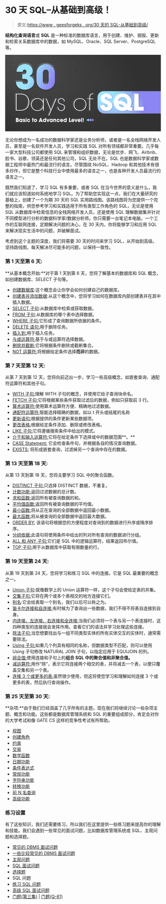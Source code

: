# 30 天 SQL–从基础到高级！

> 原文:[https://www . geesforgeks . org/30 天的 SQL-从基础到高级/](https://www.geeksforgeeks.org/30-days-of-sql-from-basic-to-advanced-level/)

**结构化查询语言**或 **SQL** 是一种标准的数据库语言，用于创建、维护、销毁、更新和检索关系数据库中的数据，如 MySQL、Oracle、SQL Server、PostgreSQL 等。

![30-Days-of-SQL-From-Basic-to-Advanced-Level](img/1ce8e235231912f8e59c01c072a50210.png)

无论你想成为一名成功的数据科学家还是业务分析师，或者是一名全栈网络开发人员，甚至是一名软件开发人员，学习和实践 SQL 对所有领域都非常重要。几乎每一家大型科技公司都使用 SQL 来管理和组织数据，无论是优步、网飞、Airbnb、脸书、谷歌、领英还是任何其他公司，SQL 无处不在。SQL 也是数据科学家或数据工程师中最热门和最流行的语言。尽管围绕 NoSQL、Hadoop 和其他技术有很多炒作，但它是整个科技行业中使用最多的语言之一，也是各种开发人员最流行的语言之一。

既然我们知道了，学习 SQL 有多重要，或者 SQL 在当今世界的意义是什么，我们就应该知道如何系统地学习 SQL。为了帮助您实现这一点，我们在大量研究的基础上，创建了一个为期 30 天的 SQL 实用路线图。该路线图将为您提供一个完整的指南，供您参考学习和实践适用于所有类型工作角色的 SQL，无论是使用 SQL 从数据库中检索信息的全栈网络开发人员，还是使用 SQL 理解数据集并针对不同模型进行分析的数据科学家/数据分析师。你只需要一台笔记本电脑，一个工作的互联网连接，定期解决问题的决心，在 30 天内，你将能够学习和应用 SQL 来解决现实生活中的问题，并破解面试。

考虑到这个主题的深度，我们将需要 30 天的时间来学习 SQL，从开始到高级。坚持路线图，每天解决尽可能多的问题，以保持一致性。

### **第 1 天至第 6 天:**

**从基本概念开始:**对于第 1 天到第 6 天，您将了解基本的数据库和 SQL 概念，如创建数据库、SELECT 子句等。

*   [创建数据库](https://www.geeksforgeeks.org/sql-create/):这个概念会让你学会如何创建自己的数据库。
*   [创建表并添加数据](https://www.geeksforgeeks.org/sql-create/):从这个概念中，您将学习如何在数据库内部创建表并在其中插入数据。
*   [SELECT 子句](https://www.geeksforgeeks.org/sql-select-query/):从数据库中检索或获取数据。
*   [FROM 子句](https://www.geeksforgeeks.org/sql-select-query/):从数据库的哪个表中选择数据。
*   [WHERE 子句:](https://www.geeksforgeeks.org/sql-where-clause/)它形成了查询数据所依据的条件。
*   [DELETE 语句:](https://www.geeksforgeeks.org/sql-delete-statement/)用于删除任务。
*   [插入到:](https://www.geeksforgeeks.org/sql-insert-statement/)用于插入任务。
*   [与或运算符:](https://www.geeksforgeeks.org/sql-and-and-or-operators/)基于与或运算符选择数据。
*   [删除并截断:](https://www.geeksforgeeks.org/sql-drop-truncate/)它将根据条件删除或截断集合。
*   [NOT 运算符:](https://www.geeksforgeeks.org/sql-not-operator/)将根据给定条件选择**而非**的数据。

### **第 7 天至第 12 天:**

从第 7 天到第 12 天，您将向前迈出一步，学习一些高级概念，如嵌套查询、通配符运算符和其他子句。

*   [WITH 子句:](https://www.geeksforgeeks.org/sql-with-clause/)理解 WITH 子句的概念，并使用它给子查询块命名。
*   [FETCH 子句:](https://www.geeksforgeeks.org/sql-ties-clause/)它将根据某些条件获取过滤后的数据，例如只获取前 3 行。
*   [算术运算符:](https://www.geeksforgeeks.org/sql-arithmetic-operators/)使用算术运算符方便、精确地过滤数据。
*   [通配符运算符:](https://www.geeksforgeeks.org/sql-wildcard-operators/)智能选择精确的数据，如以 t 开头或结尾的名称
*   [更新语句:](https://www.geeksforgeeks.org/sql-update-statement/)根据提供的条件更新某些数据项。
*   [更改表格:](https://www.geeksforgeeks.org/sql-alter-add-drop-modify/)根据给定条件添加、删除或修改表格。
*   [LIKE 子句:](https://www.geeksforgeeks.org/sql-like/)它将遵循搜索条件中给出的模式。
*   [介于和输入运算符:](https://www.geeksforgeeks.org/sql-between-in-operator/)它将在给定条件下选择或中的数据范围**。**
*   [CASE Statement:](https://www.geeksforgeeks.org/sql-case-statement/) 它会检查条件句，并根据各自的情况查询数据。
*   [EXISTS:](https://www.geeksforgeeks.org/sql-exists/) 将形成嵌套查询，过滤掉另一个查询中存在的数据。

### **第 13 天至第 18 天:**

从第 13 天到第 18 天，您将主要学习 SQL 中的聚合函数。

*   [DISTINCT 子句:](https://www.geeksforgeeks.org/sql-distinct-clause/)只选择 DISTINCT 数据，不重复。
*   [计数功能:](https://www.geeksforgeeks.org/aggregate-functions-in-sql/)返回过滤数据的总计数。
*   [求和函数:](https://www.geeksforgeeks.org/aggregate-functions-in-sql/)返回所有被查询数据的和。
*   [平均值函数:](https://www.geeksforgeeks.org/aggregate-functions-in-sql/)返回所有被查询数据的平均值。
*   [最小函数:](https://www.geeksforgeeks.org/aggregate-functions-in-sql/)将从正在查询的全部数据中返回最小数据。
*   [最大函数:](https://www.geeksforgeeks.org/aggregate-functions-in-sql/)将从被查询的全部数据中返回最大数据。
*   [ORDER BY:](https://www.geeksforgeeks.org/sql-order-by/) 该语句将根据您的方便程度对查询到的数据进行升序或降序排序。
*   [分组依据:](https://www.geeksforgeeks.org/sql-group-by/)此语句将使用条件中给出的列对所有查询的数据进行分组。
*   [ALL 和 ANY 子句:](https://www.geeksforgeeks.org/sql-all-and-any/)它们是 SQL 中的逻辑运算符，结果返回布尔值。
*   [TOP 子句:](https://www.geeksforgeeks.org/sql-select-top-clause/)用于从数据库中获取有限数量的行。

### **第 19 天至第 24 天:**

从第 19 天到第 24 天，您将学习和练习 SQL 中的连接。它是 SQL 最重要的概念之一。

*   [Union 子句](https://www.geeksforgeeks.org/sql-union-clause/):就像数学上的 Union 运算符一样，这个子句会使给定表的并集。
*   [交集子句:](https://www.geeksforgeeks.org/sql-intersect-except-clause/)它将在两个或多个表相交的地方连接它们。
*   [别名](https://www.geeksforgeeks.org/sql-aliases/):它会给表取一个别名，我们以后可以称之为。
*   [笛卡尔连接和自连接:](https://www.geeksforgeeks.org/sql-join-cartesian-join-self-join/)有时候为了查询出一些数据，我们不得不将表自连接到自身。
*   [内连接、左连接、右连接和全连接:](https://www.geeksforgeeks.org/sql-join-set-1-inner-left-right-and-full-joins/)当我们必须将一个表与另一个表连接时，这四种类型的连接就会发挥作用。查看它们的语法并学习处理这些连接。
*   [除法子句:](https://www.geeksforgeeks.org/sql-division/)当您想要找出与一组不同类型实体的所有实体交互的实体时，通常需要除法。
*   [Using 子句:](https://www.geeksforgeeks.org/sql-using-clause/)如果几个列具有相同的名称，但数据类型不匹配，则可以使用 Using 子句修改 NATURAL JOIN 子句，以指定应用于 EQUIJOIN 的列。
*   [组合值:](https://www.geeksforgeeks.org/combining-aggregate-and-non-aggregate-values-in-sql-using-joins-and-over-clause/)使用连接和子句上的**组合 SQL 中的聚合值和非聚合值。**
*   [减运算符:](https://www.geeksforgeeks.org/sql-minus-operator/)用作“除”，表示它将连接两个相交的表，并将减去一个表，以便只覆盖交集和另一个表。
*   [连接 3 个或更多的表:](https://www.geeksforgeeks.org/joining-three-tables-sql/)虽然很少使用，但这将使您学习和理解如何连接 3 个或更多的表，然后执行查询操作。

### **第 25 天至第 30 天:**

**杂项:**由于我们已经涵盖了几乎所有的主题，现在我们将继续讨论一些杂项主题、概念和功能。这些都是数据库管理系统和 SQL 的重要组成部分，肯定会对你的大学考试和像 GATE CS 这样的竞争性考试有所帮助。

*   [视图](https://www.geeksforgeeks.org/sql-views/)
*   [创建角色](https://www.geeksforgeeks.org/sql-creating-roles/)
*   [约束](https://www.geeksforgeeks.org/sql-constraints/)
*   [交易](https://www.geeksforgeeks.org/sql-transactions/)
*   [数学函数](https://www.geeksforgeeks.org/sql-server-mathematical-functions-sqrt-pi-square-round-ceiling-floor/)
*   [日期功能](https://www.geeksforgeeks.org/sql-date-functions/)
*   [条件表达式](https://www.geeksforgeeks.org/sql-conditional-expressions/)
*   [常规功能](https://www.geeksforgeeks.org/sql-general-functions-nvl-nvl2-decode-coalesce-nullif-lnnvl-nanvl/)
*   [字符串功能](https://www.geeksforgeeks.org/sql-string-functions/)
*   [转换功能](https://www.geeksforgeeks.org/sql-conversion-function/)
*   [前 N 名查询](https://www.geeksforgeeks.org/sql-top-n-queries/)
*   [高级功能](https://www.geeksforgeeks.org/sql-advanced-functions/)

### **练习设置**

有了这些知识，我们还需要练习，所以我们在这里提供一些练习题来提高你的理解和技能。我们会遇到一些常见的面试问题，比如数据库管理系统或 SQL、主观问题和选择题。

*   [常见的 DBMS 面试问题](https://www.geeksforgeeks.org/commonly-asked-dbms-interview-questions/)
*   [一些比较常见的 DBMS 面试问题](https://www.geeksforgeeks.org/commonly-asked-dbms-interview-questions-set-2/)
*   [主观问题](https://practice.geeksforgeeks.org/topics/SQL/)
*   [SQL 面试问题](https://www.geeksforgeeks.org/sql-interview-questions/)
*   [选择题](https://www.geeksforgeeks.org/dbms-gq/sql-gq/)
*   SQL 问题
*   [练习 SQL 问题](https://www.geeksforgeeks.org/sql-interview-questions-set-2/)
*   [高级 SQL 面试问题](https://www.geeksforgeeks.org/advanced-sql-interview-questions/?ref=rp)
*   [门题(第三集)](https://www.geeksforgeeks.org/gate-gate-cs-2015-set-3-question-13/) | [门题(Q-61)](https://www.geeksforgeeks.org/gate-gate-cs-2019-question-61/)